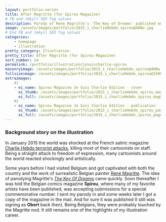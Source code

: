 ```yaml
---
layout: portfolio-series
title: After Magritte (for Spirou Magazine)
# FB and Jekyll SEO Tag values
description: Parody of Rene Magritte's 'The Key of Dreams' published on the Charlie Hebdo 2015 special of Belgian magazine Spirou.
image: /assets/images/portfolio/2015_i_charlieHebdo_spirou@400w.jpg
# End FB and Jekyll SEO Tag values
categories: 
    - homepage
    - illustration
pretty_category: Illustration
pretty_title: After Magritte (for Spirou Magazine)
sort_number: 24
permalink: /portfolio/illustration/jesuischarlie-spirou
masonryimage: /assets/images/portfolio/2015_i_charlieHebdo_spirou@400w.jpg
fullsizeimage: /assets/images/portfolio/2015_i_charlieHebdo_spirou@1500w.jpg
extraimages:
    #1
    - ei_name: Spirou Magazine Je Suis Charlie Edition - cover
      ei_thumb: /assets/images/portfolio/2015_i_charlieHebdo_spirou_mag@400w.jpg
      ei_full: /assets/images/portfolio/2015_i_charlieHebdo_spirou_mag@1500w.jpg
    #2
    - ei_name: Spirou Magazine Je Suis Charlie Edition - publication
      ei_thumb: /assets/images/portfolio/2015_i_charlieHebdo_spirou_page@400w.jpg
      ei_full: /assets/images/portfolio/2015_i_charlieHebdo_spirou_page@1500w.jpg
---
```


### Background story on the illustration

In January 2015 the world was shocked at the French satiric magazine [Charlie Hebdo terrorist attacks](https://en.wikipedia.org/wiki/Charlie_Hebdo_shooting), killing most of their cartoonists on staff. Being a straight attack to freedom of expression, many cartoonists around the world reacted shockingly and artistically. 

Some years before I had visited Belgium and got captivated with both the country and the work of surrealistic Belgian painter [René Magritte](https://en.wikipedia.org/wiki/Ren%C3%A9_Magritte). The idea of parodying Magritte's [*The Key Of Dreams*](https://alexanderstorey.wordpress.com/2013/11/18/artwork-analysis-the-key-to-dreams-by-magritte/) came quickly. Soon thereafter I was told the Belgian comics magazine **Spirou**, where many of my favorite artists have been published, was accepting submissions for a special commemorative number. I sent my parody in and some weeks later I got a copy of the magazine in the mail. And for sure it was published (I still was signing as **Obert** back then). Being Belgians, they were probably touched by the Magritte nod. It still remains one of the highlights of my illustration career.